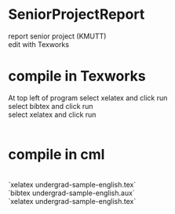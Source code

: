 # SeniorProjectReport
report senior project (KMUTT)<br/>
edit with Texworks
<br/>

# compile in Texworks
At top left of program select xelatex and click run<br/>
select bibtex and click run<br/>
select xelatex and click run<br/>
<br/>

# compile in cml 
<br/>
`xelatex undergrad-sample-english.tex`<br/>
`bibtex undergrad-sample-english.aux`<br/>
`xelatex undergrad-sample-english.tex`
